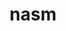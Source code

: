---
title: "nasm"
layout: cache
categories: [package, v0.18.1]
meta: {"versions": ["2.15.05"], "compilers": ["gcc@=7.3.1", "gcc@=7.5.0"], "oss": ["amzn2", "ubuntu18.04"], "platforms": ["linux"], "targets": ["aarch64", "graviton2", "x86_64", "x86_64_v3", "x86_64_v4"], "stacks": ["aws-ahug", "aws-ahug-aarch64", "aws-isc", "aws-isc-aarch64", "data-vis-sdk", "e4s", "radiuss", "root"], "num_specs": 5, "num_specs_by_stack": {"aws-isc": 2, "root": 5, "aws-ahug": 2, "aws-ahug-aarch64": 2, "aws-isc-aarch64": 2, "radiuss": 1, "e4s": 1, "data-vis-sdk": 1}}
spec_details: [{"hash": "sjhls7qlsycguhbj6kidxcl6zwhmpcum", "compiler": "gcc@=7.3.1", "versions": ["2.15.05"], "os": "amzn2", "platform": "linux", "target": "x86_64_v4", "variants": [], "stacks": ["aws-isc", "root", "aws-ahug"], "size": "-", "tarball": "https://binaries.spack.io/releases/v0.18.1/build_cache/linux-amzn2-x86_64_v4/gcc-7.3.1/nasm-2.15.05/linux-amzn2-x86_64_v4-gcc-7.3.1-nasm-2.15.05-sjhls7qlsycguhbj6kidxcl6zwhmpcum.spack"}, {"hash": "g2jr62c3b3aisxgvxnwbobg43yiwok3m", "compiler": "gcc@=7.3.1", "versions": ["2.15.05"], "os": "amzn2", "platform": "linux", "target": "x86_64_v3", "variants": [], "stacks": ["aws-isc", "root", "aws-ahug"], "size": "-", "tarball": "https://binaries.spack.io/releases/v0.18.1/build_cache/linux-amzn2-x86_64_v3/gcc-7.3.1/nasm-2.15.05/linux-amzn2-x86_64_v3-gcc-7.3.1-nasm-2.15.05-g2jr62c3b3aisxgvxnwbobg43yiwok3m.spack"}, {"hash": "ymwcwsc4ltol2xcukcnph3lbkpnn3wcz", "compiler": "gcc@=7.3.1", "versions": ["2.15.05"], "os": "amzn2", "platform": "linux", "target": "aarch64", "variants": [], "stacks": ["root", "aws-ahug-aarch64", "aws-isc-aarch64"], "size": "-", "tarball": "https://binaries.spack.io/releases/v0.18.1/build_cache/linux-amzn2-aarch64/gcc-7.3.1/nasm-2.15.05/linux-amzn2-aarch64-gcc-7.3.1-nasm-2.15.05-ymwcwsc4ltol2xcukcnph3lbkpnn3wcz.spack"}, {"hash": "smlvuiceg2yinrea34vp7jzourud2e5f", "compiler": "gcc@=7.3.1", "versions": ["2.15.05"], "os": "amzn2", "platform": "linux", "target": "graviton2", "variants": [], "stacks": ["root", "aws-ahug-aarch64", "aws-isc-aarch64"], "size": "-", "tarball": "https://binaries.spack.io/releases/v0.18.1/build_cache/linux-amzn2-graviton2/gcc-7.3.1/nasm-2.15.05/linux-amzn2-graviton2-gcc-7.3.1-nasm-2.15.05-smlvuiceg2yinrea34vp7jzourud2e5f.spack"}, {"hash": "5t5ezbrp2xqkitlifjmublnkmg4mmxdx", "compiler": "gcc@=7.5.0", "versions": ["2.15.05"], "os": "ubuntu18.04", "platform": "linux", "target": "x86_64", "variants": [], "stacks": ["radiuss", "e4s", "root", "data-vis-sdk"], "size": "-", "tarball": "https://binaries.spack.io/releases/v0.18.1/build_cache/linux-ubuntu18.04-x86_64/gcc-7.5.0/nasm-2.15.05/linux-ubuntu18.04-x86_64-gcc-7.5.0-nasm-2.15.05-5t5ezbrp2xqkitlifjmublnkmg4mmxdx.spack"}]
---